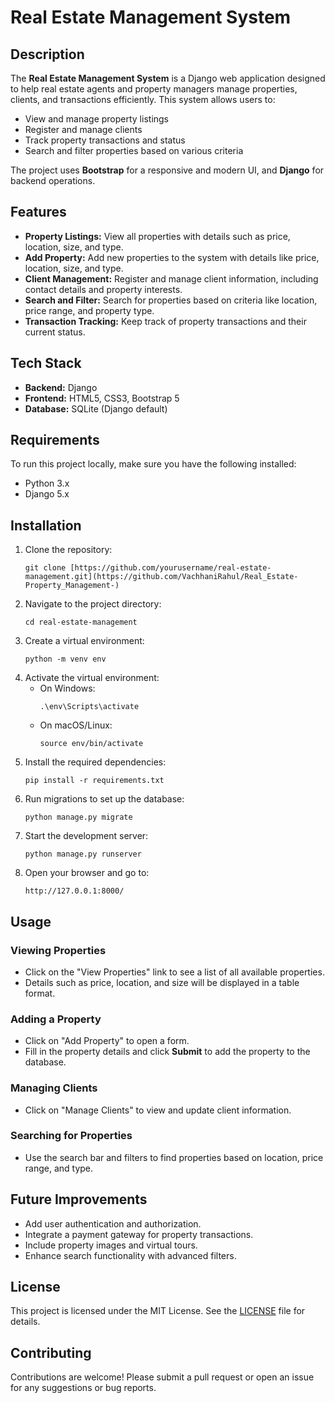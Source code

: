 <!DOCTYPE html>
<html lang="en">
<head>
    <meta charset="UTF-8">
    <meta name="viewport" content="width=device-width, initial-scale=1.0">
</head>
<body>
    <h1>Real Estate Management System</h1>
    <h2>Description</h2>
    <p>
        The <strong>Real Estate Management System</strong> is a Django web application designed to help real estate agents and property managers manage properties, clients, and transactions efficiently. This system allows users to:
    </p>
    <ul>
        <li>View and manage property listings</li>
        <li>Register and manage clients</li>
        <li>Track property transactions and status</li>
        <li>Search and filter properties based on various criteria</li>
    </ul>
    <p>
        The project uses <strong>Bootstrap</strong> for a responsive and modern UI, and <strong>Django</strong> for backend operations.
    </p>
    <h2>Features</h2>
    <ul>
        <li><strong>Property Listings:</strong> View all properties with details such as price, location, size, and type.</li>
        <li><strong>Add Property:</strong> Add new properties to the system with details like price, location, size, and type.</li>
        <li><strong>Client Management:</strong> Register and manage client information, including contact details and property interests.</li>
        <li><strong>Search and Filter:</strong> Search for properties based on criteria like location, price range, and property type.</li>
        <li><strong>Transaction Tracking:</strong> Keep track of property transactions and their current status.</li>
    </ul>
    <h2>Tech Stack</h2>
    <ul>
        <li><strong>Backend:</strong> Django</li>
        <li><strong>Frontend:</strong> HTML5, CSS3, Bootstrap 5</li>
        <li><strong>Database:</strong> SQLite (Django default)</li>
    </ul>
    <h2>Requirements</h2>
    <p>To run this project locally, make sure you have the following installed:</p>
    <ul>
        <li>Python 3.x</li>
        <li>Django 5.x</li>
    </ul>
    <h2>Installation</h2>
    <ol>
        <li>Clone the repository:
            <pre><code>git clone [https://github.com/yourusername/real-estate-management.git](https://github.com/VachhaniRahul/Real_Estate-Property_Management-)</code></pre>
        </li>
        <li>Navigate to the project directory:
            <pre><code>cd real-estate-management</code></pre>
        </li>
        <li>Create a virtual environment:
            <pre><code>python -m venv env</code></pre>
        </li>
        <li>Activate the virtual environment:
            <ul>
                <li>On Windows:
                    <pre><code>.\env\Scripts\activate</code></pre>
                </li>
                <li>On macOS/Linux:
                    <pre><code>source env/bin/activate</code></pre>
                </li>
            </ul>
        </li>
        <li>Install the required dependencies:
            <pre><code>pip install -r requirements.txt</code></pre>
        </li>
        <li>Run migrations to set up the database:
            <pre><code>python manage.py migrate</code></pre>
        </li>
        <li>Start the development server:
            <pre><code>python manage.py runserver</code></pre>
        </li>
        <li>Open your browser and go to:
            <pre><code>http://127.0.0.1:8000/</code></pre>
        </li>
    </ol>
    <h2>Usage</h2>
    <h3>Viewing Properties</h3>
    <ul>
        <li>Click on the "View Properties" link to see a list of all available properties.</li>
        <li>Details such as price, location, and size will be displayed in a table format.</li>
    </ul>
    <h3>Adding a Property</h3>
    <ul>
        <li>Click on "Add Property" to open a form.</li>
        <li>Fill in the property details and click <strong>Submit</strong> to add the property to the database.</li>
    </ul>
    <h3>Managing Clients</h3>
    <ul>
        <li>Click on "Manage Clients" to view and update client information.</li>
    </ul>
    <h3>Searching for Properties</h3>
    <ul>
        <li>Use the search bar and filters to find properties based on location, price range, and type.</li>
    </ul>
    <h2>Future Improvements</h2>
    <ul>
        <li>Add user authentication and authorization.</li>
        <li>Integrate a payment gateway for property transactions.</li>
        <li>Include property images and virtual tours.</li>
        <li>Enhance search functionality with advanced filters.</li>
    </ul>
    <h2>License</h2>
    <p>
        This project is licensed under the MIT License. See the <a href="LICENSE">LICENSE</a> file for details.
    </p>
    <h2>Contributing</h2>
    <p>
        Contributions are welcome! Please submit a pull request or open an issue for any suggestions or bug reports.
    </p>
</body>
</html>

